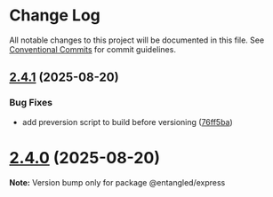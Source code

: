 # Change Log

All notable changes to this project will be documented in this file.
See [Conventional Commits](https://conventionalcommits.org) for commit guidelines.

## [2.4.1](https://github.com/gabeklein/entangled-io/compare/v2.4.0...v2.4.1) (2025-08-20)


### Bug Fixes

* add preversion script to build before versioning ([76ff5ba](https://github.com/gabeklein/entangled-io/commit/76ff5baee918ecaea96e032506faf9408e810736))





# [2.4.0](https://github.com/gabeklein/entangled-io/compare/v2.3.1...v2.4.0) (2025-08-20)

**Note:** Version bump only for package @entangled/express
